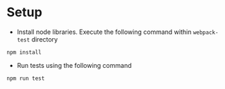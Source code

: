 # Setup

- Install node libraries. Execute the following command within `webpack-test` directory

`npm install`
 
- Run tests using the following command

`npm run test`